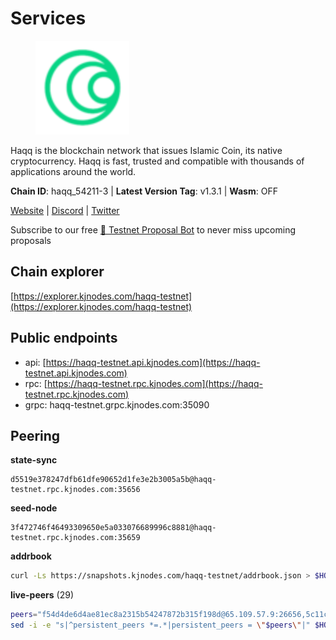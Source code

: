 # Services

<figure><img src="https://raw.githubusercontent.com/kj89/cosmos-images/main/logos/haqq.png" width="150" alt=""><figcaption></figcaption></figure>

Haqq is the blockchain network that issues Islamic Coin,  its native cryptocurrency. Haqq is fast, trusted and  compatible with thousands of applications around the world.

**Chain ID**: haqq_54211-3 | **Latest Version Tag**: v1.3.1 | **Wasm**: OFF

[Website](https://islamiccoin.net) | [Discord](https://discord.gg/hU9MHG5kZq) | [Twitter](https://twitter.com/Islamic_Coin)



Subscribe to our free [🤖 Testnet Proposal Bot](https://t.me/kjnodes_testnet_proposal_bot) to never miss upcoming proposals


## Chain explorer
[https://explorer.kjnodes.com/haqq-testnet](https://explorer.kjnodes.com/haqq-testnet)

## Public endpoints

* api: [https://haqq-testnet.api.kjnodes.com](https://haqq-testnet.api.kjnodes.com)
* rpc: [https://haqq-testnet.rpc.kjnodes.com](https://haqq-testnet.rpc.kjnodes.com)
* grpc: haqq-testnet.grpc.kjnodes.com:35090

## Peering

**state-sync**

```text
d5519e378247dfb61dfe90652d1fe3e2b3005a5b@haqq-testnet.rpc.kjnodes.com:35656
```

**seed-node**

```text
3f472746f46493309650e5a033076689996c8881@haqq-testnet.rpc.kjnodes.com:35659
```

**addrbook**
```bash
curl -Ls https://snapshots.kjnodes.com/haqq-testnet/addrbook.json > $HOME/.haqqd/config/addrbook.json
```

**live-peers** (29)
```bash
peers="f54d4de6d4ae81ec8a2315b54247872b315f198d@65.109.57.9:26656,5c11c697aaf2dabf96e3eb7e7e621c200bd309ee@65.21.225.58:26656,d5519e378247dfb61dfe90652d1fe3e2b3005a5b@65.109.68.190:35656,230d299006a432b0f44534ca8a19c8c876c0ccb3@85.10.193.246:26656,b87ae2a43e27bd0360ea1b868c8cb9e98d612fce@65.109.92.79:19656,32a8eec046b95e8646ff0810b4596dc7083a0beb@65.108.145.131:26656,927a323649e7dd8d4c75da6e5edaee439652b46f@65.109.92.241:20116,3df5a68b919177179c6dcb0b9c9354fd6bbba1c8@65.109.92.240:20116,442d3bacb350437b8d9f0f1431e0519b81094100@135.181.62.222:26656,23ff658b56fbb8bc73372973a34733ff5d79b435@142.132.202.50:11604,16f40215d018c7d657fef0bb5ce2950251d525d2@148.251.51.144:36656,24e894d4d8a18276acf6051cccf369a1ce69842d@65.108.151.105:26656,6fad54232f11a0306bd0d942c2ec5f9ba0ae2f1a@34.91.54.209:26656,62bf004201a90ce00df6f69390378c3d90f6dd7e@45.83.173.19:26656,23a1176c9911eac442d6d1bf15f92eeabb3981d5@45.83.173.18:26656,78e3ef8adf819b479acc13a2f92ab5c0fa350aeb@66.45.231.30:11464,d7ac44bf8f8d760c3df1a8695145021f35feb985@34.88.220.124:26656,a884387139109784cad9193652b82ef20a85d713@38.242.159.148:26656,bc777df96c83c0433561c88c541dbbc520928f6c@195.3.221.239:26656,2a9a320e38e80b8cbaf60be2cf65cea6592f45e9@18.159.219.73:26656,ed145a35b436878c1f1c10634bd18600f3696e17@95.217.181.142:26656,2d13d679b64e1a574904a140f72815644ec71131@65.21.133.125:30656,1fefb6b75431482502e125a290deba1e7e539d4e@135.181.148.11:26656,a6150d39e4725d28a56f41ebf3c6d457c54bd2f1@34.138.250.4:26656,29731457774b61da8186b9c764e8f7c1e2465e3e@142.93.36.176:26656,62a8610cc2325cbdf25099b973ae488a05f7d417@65.108.206.57:13656,59af99085c961a6a5c8dc4bc8b3abffda16ddccb@135.181.38.62:26656,c1daefce01efd7ab1c10bd503d386d08cf03c573@78.47.51.242:26656,90b40d2b773090b82aa7788c2d1937e4fd6d2dc0@65.108.231.124:19656"
sed -i -e "s|^persistent_peers *=.*|persistent_peers = \"$peers\"|" $HOME/.haqqd/config/config.toml
```
